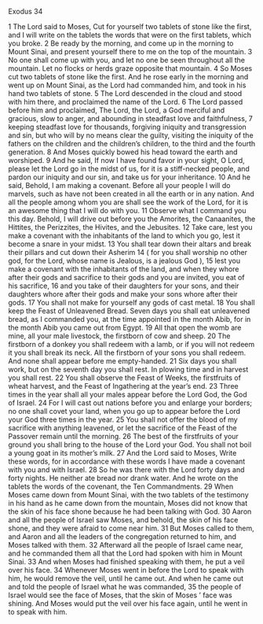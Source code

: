 Exodus 34

1	The Lord said to Moses, Cut for yourself two tablets of stone like the first, and I will write on the tablets the words that were on the first tablets, which you broke.
2	Be ready by the morning, and come up in the morning to Mount Sinai, and present yourself there to me on the top of the mountain.
3	No one shall come up with you, and let no one be seen throughout all the mountain. Let no flocks or herds graze opposite that mountain.
4	So Moses cut two tablets of stone like the first. And he rose early in the morning and went up on Mount Sinai, as the Lord had commanded him, and took in his hand two tablets of stone.
5	The Lord descended in the cloud and stood with him there, and proclaimed the name of the Lord.
6	The Lord passed before him and proclaimed, The Lord, the Lord, a God merciful and gracious, slow to anger, and abounding in steadfast love and faithfulness,
7	keeping steadfast love for thousands, forgiving iniquity and transgression and sin, but who will by no means clear the guilty, visiting the iniquity of the fathers on the children and the children’s children, to the third and the fourth generation.
8	And Moses quickly bowed his head toward the earth and worshiped.
9	And he said, If now I have found favor in your sight, O Lord, please let the Lord go in the midst of us, for it is a stiff-necked people, and pardon our iniquity and our sin, and take us for your inheritance.
10	And he said, Behold, I am making a covenant. Before all your people I will do marvels, such as have not been created in all the earth or in any nation. And all the people among whom you are shall see the work of the Lord, for it is an awesome thing that I will do with you.
11	Observe what I command you this day. Behold, I will drive out before you the Amorites, the Canaanites, the Hittites, the Perizzites, the Hivites, and the Jebusites.
12	Take care, lest you make a covenant with the inhabitants of the land to which you go, lest it become a snare in your midst.
13	You shall tear down their altars and break their pillars and cut down their Asherim
14	( for you shall worship no other god, for the Lord, whose name is Jealous, is a jealous God ),
15	lest you make a covenant with the inhabitants of the land, and when they whore after their gods and sacrifice to their gods and you are invited, you eat of his sacrifice,
16	and you take of their daughters for your sons, and their daughters whore after their gods and make your sons whore after their gods.
17	You shall not make for yourself any gods of cast metal.
18	You shall keep the Feast of Unleavened Bread. Seven days you shall eat unleavened bread, as I commanded you, at the time appointed in the month Abib, for in the month Abib you came out from Egypt.
19	All that open the womb are mine, all your male livestock, the firstborn of cow and sheep.
20	The firstborn of a donkey you shall redeem with a lamb, or if you will not redeem it you shall break its neck. All the firstborn of your sons you shall redeem. And none shall appear before me empty-handed.
21	Six days you shall work, but on the seventh day you shall rest. In plowing time and in harvest you shall rest.
22	You shall observe the Feast of Weeks, the firstfruits of wheat harvest, and the Feast of Ingathering at the year’s end.
23	Three times in the year shall all your males appear before the Lord God, the God of Israel.
24	For I will cast out nations before you and enlarge your borders; no one shall covet your land, when you go up to appear before the Lord your God three times in the year.
25	You shall not offer the blood of my sacrifice with anything leavened, or let the sacrifice of the Feast of the Passover remain until the morning.
26	The best of the firstfruits of your ground you shall bring to the house of the Lord your God. You shall not boil a young goat in its mother’s milk.
27	And the Lord said to Moses, Write these words, for in accordance with these words I have made a covenant with you and with Israel.
28	So he was there with the Lord forty days and forty nights. He neither ate bread nor drank water. And he wrote on the tablets the words of the covenant, the Ten Commandments.
29	When Moses came down from Mount Sinai, with the two tablets of the testimony in his hand as he came down from the mountain, Moses did not know that the skin of his face shone because he had been talking with God.
30	Aaron and all the people of Israel saw Moses, and behold, the skin of his face shone, and they were afraid to come near him.
31	But Moses called to them, and Aaron and all the leaders of the congregation returned to him, and Moses talked with them.
32	Afterward all the people of Israel came near, and he commanded them all that the Lord had spoken with him in Mount Sinai.
33	And when Moses had finished speaking with them, he put a veil over his face.
34	Whenever Moses went in before the Lord to speak with him, he would remove the veil, until he came out. And when he came out and told the people of Israel what he was commanded,
35	the people of Israel would see the face of Moses, that the skin of Moses ’ face was shining. And Moses would put the veil over his face again, until he went in to speak with him.

